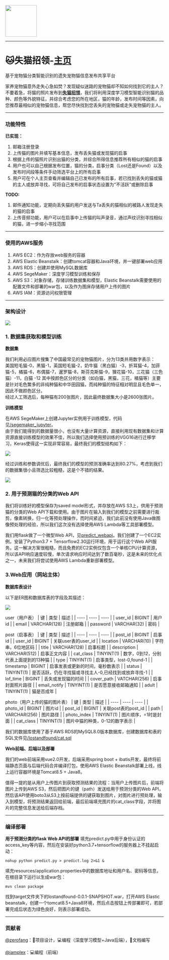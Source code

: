 <img src="https://fzhcats.s3-ap-northeast-1.amazonaws.com/documents/cat.png" width="100">

----------

# 🐱失猫招领-[主页](http://lostandfound-env.eba-ftezekhq.ap-northeast-1.elasticbeanstalk.com/)


基于宠物猫分类智能识别的遗失宠物猫信息发布共享平台  

家养宠物猫意外走失心急如焚？发现疑似迷路的宠物猫却不知如何找到它的主人？不要着急，将猫的照片发布到[**失猫招领**](http://lostandfound-env.eba-ftezekhq.ap-northeast-1.elasticbeanstalk.com/)，我们将利用深度学习模型智能识别猫的品种、颜色等外貌特征，并综合考虑您的所在地区，猫的年龄，发布时间等因素，向您推荐最相似的宠物猫信息，帮您尽快找到您丢失的宠物猫或走失宠物猫的主人。


----------


### 功能特性


**已实现：**
1. 邮箱注册登录
2. 上传猫的图片并填写基本信息，发布丢失猫或发现猫的启事
3. 根据上传的猫照片识别出猫的分类，并综合所得信息推荐所有相似的猫的启事
4. 用户也可以自己根据发布位置，猫的分类，启事分类（Lost还是Found）以及发布时间段等条件手动筛选平台上的所有启事
5. 用户可在个人主页查看并编辑自己已发布的所有启事，若已找到丢失的猫或猫的主人或放弃寻找，可将自己发布的启事状态设置为“不活跃”或删除启事


**TODO:**
1. 邮件通知功能，定期向丢失猫的用户发送与Ta丢失的猫相似的被路人发现走失的猫的启事
2. 上传音频功能，用户可以在启事中上传猫的叫声录音，通过声纹识别寻找相似的猫，进一步缩小寻找范围

----------
### 使用的AWS服务


1. AWS EC2：作为存放web服务的容器
2. AWS Elastic Beanstalk：创建tomcat容器和Java环境，并一键部署web应用
3. AWS RDS：创建并使用MySQL数据库
4. AWS SegeMaker：深度学习模型训练和保存
5. AWS S3：对象存储，存储训练数据集和模型，Elastic Beanstalk需要使用的配置文件和部署的war包，以及作为图床存储用户上传的图片
6. AWS IAM：资源访问权限管理


----------
### 架构设计


<img src="https://fzhcats.s3-ap-northeast-1.amazonaws.com/documents/architecture.png" >


### 1. 数据集获取和模型训练


**数据集**  


我们利用必应图片搜集了中国最常见的宠物猫图片，分为13类并用数字表示：  
美国短毛猫-0，黑猫-1，英国短毛猫-2，奶牛猫（黑白猫）-3，折耳猫-4，加菲猫-5，橘猫-6，布偶猫-7，暹罗猫-8，斯芬克斯猫-9，狸花猫-10，三花猫（三色猫）-11，白猫 -12 
其中按颜色区分的分类（如白猫，黑猫，三花，橘猫等）主要是针对毛色繁多的非纯种猫和中华田园猫，而纯种猫的特征相对明显且毛色单一，因此不做颜色区分。  
经过人工筛选后，每种猫有200张图片，因此最终数据集大小是2600张图片。


**训练模型**


在AWS SegeMaker上创建Jupyter实例用于训练模型，代码见[/segemaker_jupyter](https://github.com/zerofang/aws-hackathon-2020/blob/master/1%20%E9%81%97%E5%A4%B1%E5%AE%A0%E7%89%A9%E7%9A%84%E6%99%BA%E8%83%BD%E5%AF%BB%E6%89%BE/%E5%A4%B1%E7%8C%AB%E6%8B%9B%E9%A2%86-SW/segemaker_jupyter/train.ipynb)。  
由于我们能得到的数据量很小，也没有大量计算资源，直接利用现有数据集和计算资源直接训练模型的效果不佳，所以我们选择使用预训练的VGG16进行迁移学习，Keras使得这一实现非常容易，最终我们的模型结构如下：

<img src="https://fzhcats.s3-ap-northeast-1.amazonaws.com/documents/model_summary.png" >


经过训练和参数调优后，最终我们的模型的预测准确率达到80.27%，考虑到我们的数据集很小且筛选比较粗糙，这是个不错的结果。


<img src="https://fzhcats.s3-ap-northeast-1.amazonaws.com/documents/learning_curve.png" >


### 2. 用于预测猫的分类的Web API
我们将训练好的模型保存为saved model形式，并存放在AWS S3上，供用于预测猫的分类的Web API下载和使用。由于图片在输入到我们的模型之前需要进行裁剪，像素转换，归一化等预处理操作，而时间紧迫，我们此前没有使用Java做图像预处理的经验，所以我们这次没有选择使用AWS Lambda等工具部署模型。  


我们用flask做了一个微型Web API，见[predict_webapi](https://github.com/zerofang/aws-hackathon-2020/blob/master/1%20%E9%81%97%E5%A4%B1%E5%AE%A0%E7%89%A9%E7%9A%84%E6%99%BA%E8%83%BD%E5%AF%BB%E6%89%BE/%E5%A4%B1%E7%8C%AB%E6%8B%9B%E9%A2%86-SW/predict_webapi/predict.py)。我们创建了一个EC2实例，安装了Python3.7 + Tensorflow2.30运行环境，用于运行这个Web API服务。这一解决方案很粗糙，而且免费的EC2实例仅包含一个单核CPU计算资源，所以该API响应速度较慢，单次请求响应时间达到了数百毫秒，这是未来的优化点之一，未来我们将尝试使用AWS Lambda重新部署模型。


### 3.Web应用（网站主体）


**数据库表设计**  


以下是ER图和数据库表的字段及其描述：


<img src="https://fzhcats.s3-ap-northeast-1.amazonaws.com/documents/database.png" > 


user（用户表）
|  键   | 类型  | 描述 |
|  ----  | ----  | ---- |
| user_id  | BIGINT | 用户id |
| email  | VARCHAR(128) | 注册邮箱 |
| password | VARCHAR(32) | 密码 |


post（启事表）
|  键   | 类型  | 描述 |
|  ----  | ----  | ---- |
| post_id  | BIGINT | 启事id |
| user_id  | BIGINT | 关联user表的user_id |
| location | VARCHAR(10) | 字符串，6位地区码 |
| title | VARCHAR(128) | 启事标题 |
| description | VARCHAR(512) | 启事正文内容 |
| cat_class | TINYINT(1) | 数字，0到12，分别代表上面提到的13种猫 |
| type | TINYINT(1) | 启事类型，lost-0,found-1 |
| timestamp | BIGINT | 启事发表或更新的时间，毫秒数表示 |
| status | TINYINT(1) | 是否活跃，仍在寻找猫或寻找主人-0,已经找到或放弃寻找-1 |
| lof_time | BIGINT | 丢失或发现猫的时间 |
| cover_path | VATCHAR(256) | 启事封面照片路径 |
| email_notify | TINYINT(1) | 是否愿意接收邮箱通知 |
| adult | TINYINT(1) | 猫是否成年 |


photo（用户上传的猫的图片表）
|  键   | 类型  | 描述 |
|  ----  | ----  | ---- |
| photo_id | BIGINT | 图片id |
| post_id | BIGINT | 关联post表的post_id |
| path | VARCHAR(256) | 图片路径 |
| photo_index | TINYINT(1) | 图片顺序，=1时是封面 |
| cat_class | TINYINT(1) | 图片中猫的种类，0-12的数字表示 |


我们的数据库使用了基于AWS RDS的MySQL8.0版本数据库，创建数据库和表的SQL文件见[/lostandfound/cat.sql](https://github.com/zerofang/aws-hackathon-2020/blob/master/1%20%E9%81%97%E5%A4%B1%E5%AE%A0%E7%89%A9%E7%9A%84%E6%99%BA%E8%83%BD%E5%AF%BB%E6%89%BE/%E5%A4%B1%E7%8C%AB%E6%8B%9B%E9%A2%86-SW/lostandfound/cat.sql)


**Web前端、后端以及部署**


我们的web前端采用vue2.0开发，后端采用spring boot + ibatis开发，最终将前端静态页面与后端代码合并编译打包，使用AWS Elastic Beanstalk部署上线，线上运行容器环境是Tomcat8.5 + Java8。


值得一提的是从用户上传图片到获取预测结果的流程：当用户上传图片后，前端将图片上传到AWS S3，然后把图片的键（path）发送给用于预测分类的Web API，然后该API使用boto3从S3上按前端提供的键获取到图片，对图片进行预处理，输入到模型，将预测结果返回给前端，最后前端填充图片的cat_class字段，并将图片的完整信息发送给后端存档。


----------
### 编译部署


**用于预测分类的flask Web API的部署**
填充predict.py中用于身份认证的access_key等内容，然后在安装好python3.7+tensorflow的服务器上不挂起启动：

    nohup python predict.py > predict.log 2>&1 &

填充resources/application.properties中的数据库地址和用户名、密码等信息，在根目录下运行以生成war包：

    mvn clean package

找到target文件夹下的lostandfound-0.0.1-SNAPSHOT.war，打开AWS Elastic beanstalk，创建一个tomcat8.5+Java8环境，然后点击按钮上传部署即可，若部署完成后状态为绿色良好，则表示部署成功。


----------
### 贡献者


[@zerofang](https://github.com/zerofang)：🤔项目设计，💻编程（深度学习模型+Java后端），📃文档编写  


[@iamplex](https://github.com/iamplex)：💻编程（前端）
